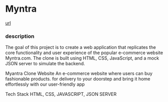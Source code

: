# Myntra

<a href="https://www.myntra.com/">url </a>
<h3>description</h3>
<p>The goal of this project is to create a web application that replicates the core functionality and user experience of the popular e-commerce website Myntra.com. The clone is built using HTML, CSS, JavaScript, and a mock JSON server to simulate the backend.
</p>
<p>Myantra Clone Website
An e-commerce website where users can buy fashionable products. for delivery to your doorstep and bring it home effortlessly with our user-friendly app
</p>
Tech Stack
HTML, CSS, JAVASCRIPT, JSON SERVER
</p>
